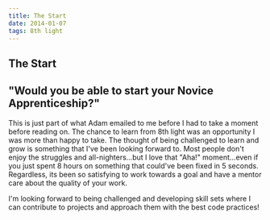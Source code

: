 ```yaml
---
title: The Start
date: 2014-01-07
tags: 8th light
---
```


<article>
	<h1>The Start</h1>
	<h2>"Would you be able to start your Novice Apprenticeship?"</h2>
	<p>This is just part of what Adam emailed to me before I had to take a moment before reading on. The chance to learn from 8th light was an opportunity I was more than happy to take. The thought of being challenged to learn and grow is something that I've been looking forward to. Most people don't enjoy the struggles and all-nighters...but I love that "Aha!" moment...even if you just spent 8 hours on something that could've been fixed in 5 seconds. Regardless, its been so satisfying to work towards a goal and have a mentor care about the quality of your work. 
	</p>
	<p>I'm looking forward to being challenged and developing skill sets where I can contribute to projects and approach them with the best code practices!
	</p>
</article>